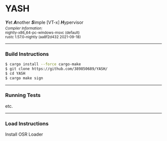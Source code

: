 # YASH
***Y***et ***A***nother ***S***imple [VT-x] ***H***ypervisor
<sub><br><i>Compiler Information:</i><br>
nightly-x86_64-pc-windows-msvc (default)<br>
rustc 1.57.0-nightly (aa8f2d432 2021-09-18)<br></sub>
***

### Build Instructions
```sh
$ cargo install --force cargo-make
$ git clone https://github.com/389850689/YASH/
$ cd YASH
$ cargo make sign
```
***
### Running Tests
etc.
***
### Load Instructions
Install OSR Loader
 
